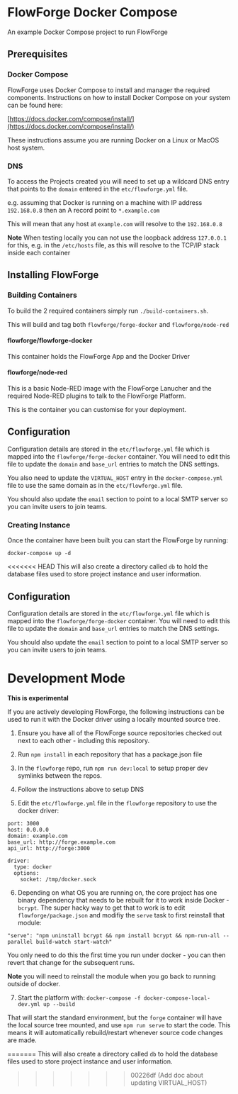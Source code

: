 # FlowForge Docker Compose

An example Docker Compose project to run FlowForge

## Prerequisites

### Docker Compose

FlowForge uses Docker Compose to install and manager the required components. Instructions on how to install Docker Compose on your system can be found here:

[https://docs.docker.com/compose/install/](https://docs.docker.com/compose/install/)

These instructions assume you are running Docker on a Linux or MacOS host system.


### DNS

To access the Projects created you will need to set up a wildcard DNS entry that points to the `domain` entered in the `etc/flowforge.yml` file.

e.g. assuming that Docker is running on a machine with IP address `192.168.0.8` then an A record point to  `*.example.com`

This  will mean that any host at `example.com` will resolve to the `192.168.0.8`

**Note** When testing locally you can not use the loopback address `127.0.0.1` for this, e.g. in the `/etc/hosts` file, as this will resolve to the TCP/IP stack inside each container

## Installing FlowForge

### Building Containers

To build the 2 required containers simply run `./build-containers.sh`.

This will build and tag both `flowforge/forge-docker` and `flowforge/node-red`

#### flowforge/flowforge-docker

This container holds the FlowForge App and the Docker Driver

#### flowforge/node-red

This is a basic Node-RED image with the FlowForge Lanucher and the required Node-RED plugins to talk to the FlowForge Platform.

This is the container you can customise for your deployment.

## Configuration

Configuration details are stored in the `etc/flowforge.yml` file which is mapped into the `flowforge/forge-docker` container. You will need to edit this file to update the `domain` and `base_url` entries to match the DNS settings.

You also need to update the `VIRTUAL_HOST` entry in the `docker-compose.yml` file to use the same domain as in the `etc/flowforge.yml` file.

You should also update the `email` section to point to a local SMTP server so you can invite users to join teams. 

### Creating Instance

Once the container have been built you can start the FlowForge by running:

```
docker-compose up -d
```

<<<<<<< HEAD
This will also create a directory called `db` to hold the database files used to store project instance and user information.

## Configuration

Configuration details are stored in the `etc/flowforge.yml` file which is mapped into the `flowforge/forge-docker` container. You will need to edit this file to update the `domain` and `base_url` entries to match the DNS settings.

You should also update the `email` section to point to a local SMTP server so you can invite users to join teams.


# Development Mode

**This is experimental**

If you are actively developing FlowForge, the following instructions can be used
to run it with the Docker driver using a locally mounted source tree.

1. Ensure you have all of the FlowForge source repositories checked out next to each
other - including this repository.

2. Run `npm install` in each repository that has a package.json file

3. In the `flowforge` repo, run `npm run dev:local` to setup proper dev symlinks
   between the repos.

4. Follow the instructions above to setup DNS

5. Edit the `etc/flowforge.yml` file in the `flowforge` repository to use the docker driver:
  ```
  port: 3000
  host: 0.0.0.0
  domain: example.com
  base_url: http://forge.example.com
  api_url: http://forge:3000
  
  driver:
    type: docker
    options:
      socket: /tmp/docker.sock
  ```


6. Depending on what OS you are running on, the core project has one binary
  dependency that needs to be rebuilt for it to work inside Docker - `bcrypt`.
  The super hacky way to get that to work is to edit `flowforge/package.json` and
  modifiy the `serve` task to first reinstall that module:
  ```
  "serve": "npm uninstall bcrypt && npm install bcrypt && npm-run-all --parallel build-watch start-watch"
  ```
  You only need to do this the first time you run under docker - you can then revert
  that change for the subsequent runs.

  **Note** you will need to reinstall the module when you go back to running outside
  of docker.

7. Start the platform with: `docker-compose -f docker-compose-local-dev.yml up --build` 

  That will start the standard environment, but the `forge` container will have the
  local source tree mounted, and use `npm run serve` to start the code. This means
  it will automatically rebuild/restart whenever source code changes are made.

  
=======
This will also create a directory called `db` to hold the database files used to store project instance and user information.
>>>>>>> 00226df (Add doc about updating VIRTUAL_HOST)

